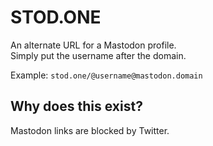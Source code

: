 # STOD.ONE

An alternate URL for a Mastodon profile.\
Simply put the username after the domain.

Example: `stod.one/@username@mastodon.domain`

## Why does this exist?

Mastodon links are blocked by Twitter.
